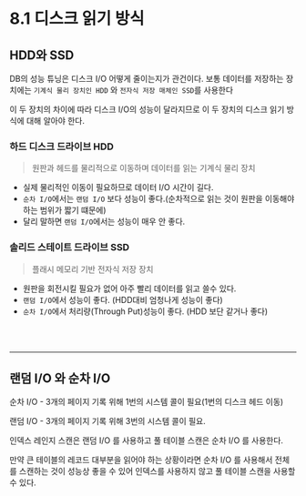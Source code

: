 # 8.1 디스크 읽기 방식

## HDD와 SSD
DB의 성능 튜닝은 디스크 I/O 어떻게 줄이는지가 관건이다.
보통 데이터를 저장하는 장치에는 `기계식 물리 장치인 HDD` 와 `전자식 저장 매체인 SSD`를 사용한다

이 두 장치의 차이에 따라 디스크 I/O의 성능이 달라지므로 이 두 장치의 디스크 읽기 방식에 대해 알아야 한다.

### 하드 디스크 드라이브 HDD
> 원판과 헤드를 물리적으로 이동하며 데이터를 읽는 기계식 물리 장치

- 실제 물리적인 이동이 필요하므로 데이터 I/O 시간이 길다.
- `순차 I/O`에서는 `랜덤 I/O` 보다 성능이 좋다.(순차적으로 읽는 것이 원판을 이동해야 하는 범위가 짧기 떄문에)
- 달리 말하면 `랜덤 I/O`에서는 성능이 매우 안 좋다.

### 솔리드 스테이트 드라이브 SSD
> 플래시 메모리 기반 전자식 저장 장치

- 원판을 회전시킬 필요가 없어 아주 빨리 데이터를 읽고 쓸수 있다.
- `랜덤 I/O`에서 성능이 좋다. (HDD대비 엄청나게 성능이 좋다)
- `순차 I/O`에서 처리량(Through Put)성능이 좋다. (HDD 보단 같거나 좋다)

<br>
<br>

---

## 랜덤 I/O 와 순차 I/O

순차 I/O - 3개의 페이지 기록 위해 1번의 시스템 콜이 필요(1번의 디스크 헤드 이동)

랜덤 I/O - 3개의 페이지 기록 위해 3번의 시스템 콜이 필요.

인덱스 레인지 스캔은 랜덤 I/O 를 사용하고
풀 테이블 스캔은 순차 I/O 를 사용한다.

만약 큰 테이블의 레코드 대부분을 읽어야 하는 상황이라면 순차 I/O 를 사용해서 전체를 스캔하는 것이 성능상 좋을 수 있어
인덱스를 사용하지 않고 풀 테이블 스캔을 사용할 수 있다.
